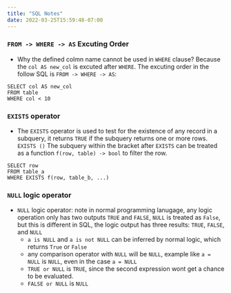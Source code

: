 ```yaml
---
title: "SQL Notes"
date: 2022-03-25T15:59:48-07:00
---
```


### `FROM -> WHERE -> AS` Excuting Order
 - Why the defined colmn name cannot be used in `WHERE` clause? Because the `col AS new_col` is excuted after `WHERE`. The excuting order in the follow SQL is `FROM -> WHERE -> AS`:
 ```
 SELECT col AS new_col
 FROM table
 WHERE col < 10
 ```
 ### `EXISTS` operator
 - The `EXISTS` operator is used to test for the existence of any record in a subquery, it returns `TRUE` if the subquery returns one or more rows. `EXISTS ()` The subquery within the bracket after `EXISTS` can be treated as a function `f(row, table) -> bool` to filter the row.
 ```
 SELECT row
 FROM table_a
 WHERE EXISTS f(row, table_b, ...)
 ```
 ### `NULL` logic operator
  - `NULL` logic operator: note in normal programming lanugage, any logic operation only has two outputs `TRUE` and `FALSE`, `NULL` is treated as `False`, but this is different in SQL, the logic output has three results: `TRUE`, `FALSE`, and `NULL`
    - `a is NULL` and `a is not NULL` can be inferred by normal logic, which returns `True` or `False`
    - any comparison operator with `NULL` will be `NULL`, example like `a = NULL` is `NULL`, even in the case  `a = NULL`
    - `TRUE or NULL` is `TRUE`, since the second expression wont get a chance to be evaluated.
    - `FALSE or NULL` is `NULL`
